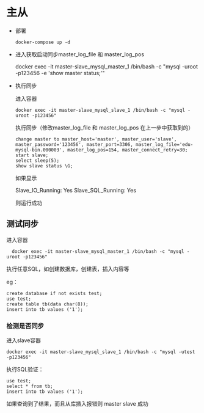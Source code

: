 # 主从


- 部署 

      docker-compose up -d

  
- 进入获取启动同步master_log_file 和 master_log_pos 
  
    


    docker exec -it master-slave_mysql_master_1 /bin/bash -c "mysql -uroot -p123456 -e 'show master status;'"




- 执行同步
  
  进入容器
  

      docker exec -it master-slave_mysql_slave_1 /bin/bash -c "mysql -uroot -p123456"


  执行同步（修改master_log_file 和 master_log_pos 在上一步中获取到的）


      change master to master_host='master', master_user='slave', master_password='123456', master_port=3306, master_log_file='edu-mysql-bin.000003', master_log_pos=154, master_connect_retry=30;  
      start slave;
      select sleep(5);
      show slave status \G;



  如果显示


    Slave_IO_Running: Yes
    Slave_SQL_Running: Yes


  则运行成功


## 测试同步


  进入容器

      docker exec -it master-slave_mysql_master_1 /bin/bash -c "mysql -uroot -p123456"
  

  执行任意SQL，如创建数据库，创建表，插入内容等

  eg：


    create database if not exists test;
    use test;
    create table tb(data char(8));
    insert into tb values ('1');

### 检测是否同步


进入slave容器

    docker exec -it master-slave_mysql_slave_1 /bin/bash -c "mysql -utest -p123456"


执行SQL验证：

    use test;
    select * from tb;
    insert into tb values ('1');


如果查询到了结果，而且从库插入报错则 master slave 成功
